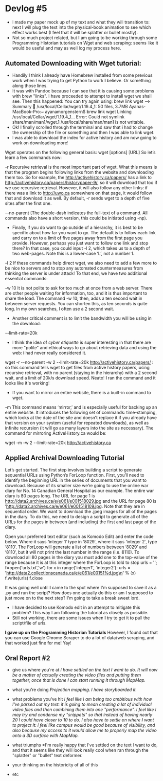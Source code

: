 # Devlog #5

- I made my paper mock up of my text and what they will transition to: next I will plug the text into the physical-book animation to see which effect works best (I feel that it will be splatter or bullet mostly). 
- Not so much project related, but I am going to be working through some Programming Historian tutorials on Wget and web scraping: seems like it would be useful and may as well log my process here. 

## Automated Downloading with Wget tutorial:
- Handily I think I already have Homebrew installed from some previous work when I was trying to get Python to work I believe. Or something along those lines. 
- It was with Pandoc because I can see that it is causing some problems with brew "links". I have proceeded to attempt to install wget we shall see. 
Then this happened: You can try again using:
  brew link wget
==> Summary
🍺  /usr/local/Cellar/wget/1.19.4_1: 50 files, 3.7MB
Ayanas-MacBook-Pro:~ ayanamorgenstern$ brew link wget
Linking /usr/local/Cellar/wget/1.19.4_1... 
Error: Could not symlink share/man/man1/wget.1
/usr/local/share/man/man1 is not writable.
- Ok! I finally scrolled through the terminal and saw that i had to change the ownership of the file or something and then I was able to link wget. 
- I was able to download the index for active history and am now going to work on downloading more!

Wget operates on the following general basis:
wget [options] [URL]
So let’s learn a few commands now:

-r
Recursive retrieval is the most important part of wget. What this means is that the program begins following links from the website and downloading them too. So for example, the http://activehistory.ca/papers/ has a link to http://activehistory.ca/papers/historypaper-9/, so it will download that too if we use recursive retrieval. However, it will also follow any other links: if there was a link to http://uwo.ca somewhere on that page, it would follow that and download it as well. By default, -r sends wget to a depth of five sites after the first one. 

--no-parent 
(The double-dash indicates the full-text of a command. All commands also have a short version, this could be initiated using -np).
- Finally, if you do want to go outside of a hierarchy, it is best to be specific about how far you want to go. The default is to follow each link and carry on to a limit of five pages away from the first page you provide. However, perhaps you just want to follow one link and stop there? In that case, you could input -l 2, which takes us to a depth of two web-pages. Note this is a lower-case ‘L’, not a number 1.

-l 2
If these commands help direct wget, we also need to add a few more to be nice to servers and to stop any automated countermeasures from thinking the server is under attack! To that end, we have two additional essential commands:

-w 10
It is not polite to ask for too much at once from a web server. There are other people waiting for information, too, and it is thus important to share the load. The command -w 10, then, adds a ten second wait in between server requests. You can shorten this, as ten seconds is quite long. In my own searches, I often use a 2 second wait.
- Another critical comment is to limit the bandwidth you will be using in the download:

--limit-rate=20k

- I think the idea of *cyber etiquette* is super interesting in that there are more "polite" and ethical ways to go about retrieving data and using the web: i had never really considered it. 

wget -r --no-parent -w 2 --limit-rate=20k http://activehistory.ca/papers/ : so this command tells wget to get files from active history papers, using recursive retrieval, with no parent (staying in the hierarchy) with a 2 second wait, and a limit of 20k/s download speed. Neato!
I ran the command and it looks like it's working!
- If you want to mirror an entire website, there is a built-in command to wget.

-m
This command means ‘mirror,’ and is especially useful for backing up an entire website. It introduces the following set of commands: time-stamping, which looks at the date of the site and doesn’t replace it if you already have that version on your system (useful for repeated downloads), as well as infinite recursion (it will go as many layers into the site as necessary). The command for mirroring ActiveHistory.ca would be:

wget -m -w 2 --limit-rate=20k http://activehistory.ca

## Applied Archival Downloading Tutorial

Let’s get started. The first step involves building a script to generate sequential URLs using Python’s ForLoop function. First, you’ll need to identify the beginning URL in the series of documents that you want to download. Because of its smaller size we’re going to use the online war diary for No. 14 Canadian General Hospital as our example. The entire war diary is 80 pages long. The URL for page 1 is http://data2.archives.ca/e/e061/e001518029.jpg and the URL for page 80 is ‘http://data2.archives.ca/e/e061/e001518109.jpg. Note that they are in sequential order. We want to download the .jpeg images for all of the pages in the diary. To do this, we need to design a script to generate all of the URLs for the pages in between (and including) the first and last page of the diary.

Open your preferred text editor (such as Komodo Edit) and enter the code below. Where it says ‘integer 1′ type in ‘8029′, where it says ‘integer 2′, type ‘8110’. The ForLoop will generate a list of numbers between ‘8029’ and ‘8110’, but it will not print the last number in the range (i.e. 8110). To download all 80 pages in the diary you must add one to the top-value of the range because it is at this integer where the ForLoop is told to stop
urls = '';
f=open('urls.txt','w')
for x in range('integer1', 'integer2'):
    urls = 'http://data2.collectionscanada.ca/e/e061/e00151%d.jpg\n' % (x)
    f.write(urls)
f.close

It was going well until I came to the spot where I'm supposed to save it as a .py and run the script? How does one actually do this or am I supposed to just move on to the next step? I'm going to take a break sweet lord. 
- I have decided to use Komodo edit in an attempt to mitigate this problem? This way I am following the tutorial as closely as possible. 
- Still not working, there are some issues when I try to get it to pull the script/file of urls. 

**I gave up on the Programming Historian Tutorials**
However, I found out that you can use Google Chrome Scraper to do a lot of data/web scraping, and that worked just fine for me! Yay!

## Oral Report #2

- give us where you're at 
*I have settled on the text I want to do. It will now be a matter of actually creating the video files and putting them together, once that is done I can start running it through MapMap.*
- what you're doing 
*Projection mapping. I have storyboarded it.*
- what problems you've hit
*I feel like I am being too ambitious with how I've parsed out my text: it is going to mean creating a lot of individual video files and then combining them into one "performance". I feel like I may try and condense my "snippets" so that instead of having nearly 20 I could have closer to 10 to do. I also have to settle on where I want to project it: I feel like campus would be good because of visibility, and also because my access to it would allow me to properly map the video onto a 3D surface with MapMap.* 
- what triumphs
*I'm really happy that I've settled on the text I want to do, and that it seems like they will look really cool when ran through the "splatter" or "bullet" text deformer.
- your thinking on the historicity of all of this

- etc



